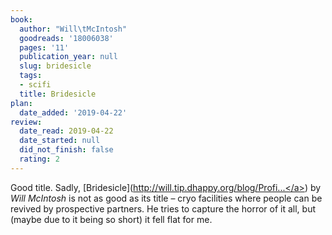 ```yaml
---
book:
  author: "Will\tMcIntosh"
  goodreads: '18006038'
  pages: '11'
  publication_year: null
  slug: bridesicle
  tags:
  - scifi
  title: Bridesicle
plan:
  date_added: '2019-04-22'
review:
  date_read: 2019-04-22
  date_started: null
  did_not_finish: false
  rating: 2
---
```


Good title. Sadly, [Bridesicle](<a target="_blank" href="http://will.tip.dhappy.org/blog/Profit-Donation%20Funding/.../book/by/Will%20McIntosh/Bridesicle/Will%20McIntosh%20-%20Bridesicle.html" rel="nofollow">http://will.tip.dhappy.org/blog/Profi...</a>) by *Will McIntosh* is not as good as its title – cryo facilities where people can be revived by prospective partners. He tries to capture the horror of it all, but (maybe due to it being so short) it fell flat for me.
